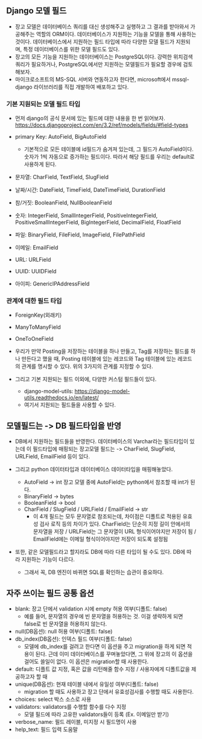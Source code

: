## Django 모델 필드
- 장고 모델은 데이터베이스 쿼리를 대신 생성해주고 실행하고 그 결과를 받아와서 가공해주는 역할의 ORM이다. 데이터베이스가 지원하는 기능을 모델을 통해 사용하는 것이다. 데이터베이스에서 지원하는 필드 타입에 따라 다양한 모델 필드가 지원되며, 특정 데이터베이스를 위한 모델 필드도 있다.
- 장고의 모든 기능을 지원하는 데이터베이스는 PostgreSQL이다. 강력한 위치검색쿼리가 필요하거나, PostgreSQL에서만 지원하는 모델필드가 필요할 경우에 검토해보자.
- 마이크로소프트의 MS-SQL 서버와 연동하고자 한다면, microsoft에서 mssql-django 라이브러리를 직접 개발하여 배포하고 있다.

### 기본 지원되는 모델 필드 타입
- 먼저 django의 공식 문서에 있는 필드에 대한 내용을 한 번 읽어보자. https://docs.djangoproject.com/en/3.2/ref/models/fields/#field-types

- primary Key: AutoField, BigAutoField
  - 기본적으로 모든 테이블에 id필드가 숨겨져 있는데, 그 필드가 AutoField이다. 숫자가 1씩 자동으로 증가하는 필드이다. 따라서 해당 필드를 우리는 default로 사용하게 된다.
- 문자열: CharField, TextField, SlugField
- 날짜/시간: DateField, TimeField, DateTimeField, DurationField
- 참/거짓: BooleanField, NullBooleanField
- 숫자: IntegerField, SmallIntegerField, PositiveIntegerField, PositiveSmallIntegerField, BigIntegerField, DecimalField, FloatField
- 파일: BinaryField, FileField, ImageField, FilePathField
- 이메일: EmailField
- URL: URLField
- UUID: UUIDField
- 아이피: GenericIPAddressField

### 관계에 대한 필드 타입
- ForeignKey(외래키)
- ManyToManyField
- OneToOneField


- 우리가 만약 Posting을 저장하는 테이블을 하나 만들고, Tag를 저장하는 필드를 하나 만든다고 했을 때, Posting 테이블에 있는 레코드와 Tag 테이블에 있는 레코드의 관계를 명시할 수 있다. 위의 3가지의 관계를 지정할 수 있다.
- 그리고 기본 지원되는 필드 이외에, 다양한 커스텀 필드들이 있다.
  - django-model-utils: https://django-model-utils.readthedocs.io/en/latest/
  - 여기서 지원되는 필드들을 사용할 수 있다.


## 모델필드는 -> DB 필드타입을 반영
- DB에서 지원하는 필드들을 반영한다. 데이터베이스의 Varchar라는 필드타입이 있는데 이 필드타입에 매핑되는 장고모델 필드는 -> CharField, SlugField, URLField, EmailField 등이 있다.
- 그리고 python 데이터타입과 데이터베이스 데이터타입을 매핑해놓았다.
  - AutoField -> int
    장고 모델 중에 AutoField는 python에서 참조할 때 int가 된다.
  - BinaryField -> bytes
  - BooleanField -> bool
  - CharField / SlugField / URLField / EmailField -> str 
    - 이 4개 필드는 모두 문자열로 참조되는데, 차이점은 디폴트로 적용된 유효성 검사 로직 등의 차이가 있다. CharField는 단순히 지정 길이 안에서의 문자열을 저장 / URLField는 그 문자열이 URL 형식이어야지만 저장이 됨 / EmailField에는 이메일 형식이어야지만 저장이 되도록 설정됨

- 또한, 같은 모델필드라고 할지라도 DB에 따라 다른 타입이 될 수도 있다. DB에 따라 지원하는 기능이 다르다. 
  - 그래서 꼭, DB 엔진이 바뀌면 SQL를 확인하는 습관이 중요하다.


## 자주 쓰이는 필드 공통 옵션
- blank: 장고 단에서 validation 시에 empty 허용 여부(디폴트: false)
  - 예를 들어, 문자열의 경우에 빈 문자열을 허용하는 것. 이걸 생략하게 되면 false로 빈 문자열을 허용하지 않는다.
- null(DB옵션): null 허용 여부(디폴트: false)
- db_index(DB옵션): 인덱스 필드 여부(디폴트: false)
  - 모델에 db_index를 걸려고 한다면 이 옵션을 주고 migration을 하게 되면 적용이 된다. 근데 이미 데이터베이스를 꾸며놓았다면, 그 위에 장고의 이 옵션을 걸어도 쓸일이 없다. 이 옵션은 migration할 때 사용한다.
- default: 디플트 값 지정, 혹은 값을 리턴해줄 함수 지정 / 사용자에게 디폴트값을 제공하고자 할 때
- unique(DB옵션): 현재 테이블 내에서 유일성 여부(디폴트: false)
  - migration 할 때도 사용하고 장고 단에서 유효성검사를 수행할 때도 사용한다.
- choices: select 박스 소스로 사용
- validators: validators를 수행할 함수를 다수 지정
  - 모델 필드에 따라 고유한 validators들이 등록 (Ex. 이메일만 받기)
- verbose_name: 필드 레이블, 미지정 시 필드명이 사용
- help_text: 필드 입력 도움말
